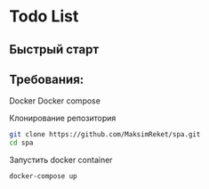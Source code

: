 # Todo List

## Быстрый старт

## Требования:
Docker
Docker compose

Клонирование репозитория

```bash
git clone https://github.com/MaksimReket/spa.git
cd spa
```

Запустить docker container

```bash
docker-compose up
```